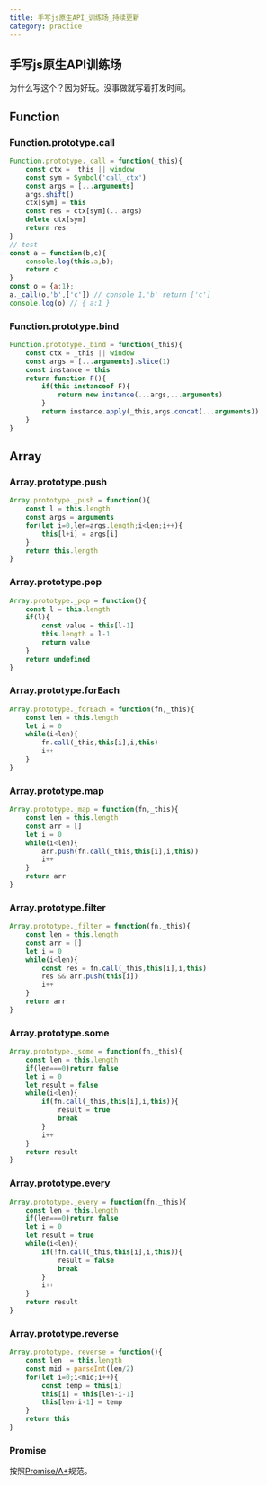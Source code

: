 ```yaml
---
title: 手写js原生API_训练场_持续更新
category: practice
---
```


## 手写js原生API训练场

为什么写这个？因为好玩。没事做就写着打发时间。

## Function

### Function.prototype.call

```javascript
Function.prototype._call = function(_this){
    const ctx = _this || window
    const sym = Symbol('call_ctx')
    const args = [...arguments]
    args.shift()
    ctx[sym] = this
    const res = ctx[sym](...args)
    delete ctx[sym]
    return res
}
// test
const a = function(b,c){
    console.log(this.a,b);
    return c 
}
const o = {a:1};
a._call(o,'b',['c']) // console 1,'b' return ['c']
console.log(o) // { a:1 }
```

### Function.prototype.bind

```javascript
Function.prototype._bind = function(_this){
	const ctx = _this || window
	const args = [...arguments].slice(1)
    const instance = this
	return function F(){
        if(this instanceof F){
            return new instance(...args,...arguments)
        }
		return instance.apply(_this,args.concat(...arguments))
	}
}
```

## Array

### Array.prototype.push

```javascript
Array.prototype._push = function(){
    const l = this.length
    const args = arguments
    for(let i=0,len=args.length;i<len;i++){
        this[l+i] = args[i]
    }
    return this.length
}
```

### Array.prototype.pop

```javascript
Array.prototype._pop = function(){
    const l = this.length
    if(l){
        const value = this[l-1]
        this.length = l-1
        return value
    }
    return undefined
}
```

### Array.prototype.forEach

```javascript
Array.prototype._forEach = function(fn,_this){
    const len = this.length
    let i = 0
    while(i<len){
        fn.call(_this,this[i],i,this)
        i++
    }
}
```

### Array.prototype.map

```javascript
Array.prototype._map = function(fn,_this){
    const len = this.length
    const arr = []
    let i = 0
    while(i<len){
        arr.push(fn.call(_this,this[i],i,this))
        i++
    }
    return arr
}
```
### Array.prototype.filter
```javascript
Array.prototype._filter = function(fn,_this){
    const len = this.length
    const arr = []
    let i = 0
    while(i<len){
        const res = fn.call(_this,this[i],i,this)
        res && arr.push(this[i])
        i++
    }
    return arr
}
```

### Array.prototype.some
```javascript
Array.prototype._some = function(fn,_this){
	const len = this.length
    if(len===0)return false
	let i = 0
	let result = false
	while(i<len){
		if(fn.call(_this,this[i],i,this)){
			result = true
			break
		}
		i++
	}
	return result
}
```

### Array.prototype.every

```javascript
Array.prototype._every = function(fn,_this){
	const len = this.length
    if(len===0)return false
	let i = 0
	let result = true
	while(i<len){
		if(!fn.call(_this,this[i],i,this)){
			result = false
			break
		}
		i++
	}
	return result
}
```

### Array.prototype.reverse

```javascript
Array.prototype._reverse = function(){
	const len  = this.length
	const mid = parseInt(len/2)
	for(let i=0;i<mid;i++){
		const temp = this[i]
		this[i] = this[len-i-1]
		this[len-i-1] = temp
	}
	return this
}
```



### Promise

按照[Promise/A+](http://www.ituring.com.cn/article/66566)规范。